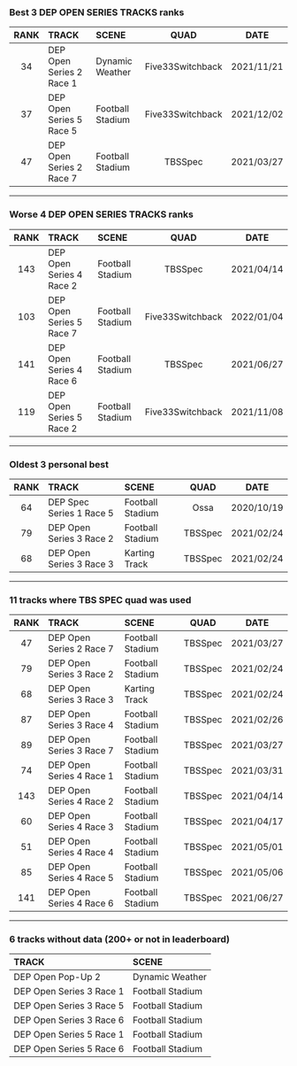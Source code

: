 ### Best 3 DEP OPEN SERIES TRACKS ranks
|RANK|TRACK|SCENE|QUAD|DATE|
|:---:|:---|:---|:---:|:---:|
|34|DEP Open Series 2 Race 1|Dynamic Weather|Five33Switchback|2021/11/21|
|37|DEP Open Series 5 Race 5|Football Stadium|Five33Switchback|2021/12/02|
|47|DEP Open Series 2 Race 7|Football Stadium|TBSSpec|2021/03/27|
---
### Worse 4 DEP OPEN SERIES TRACKS ranks
|RANK|TRACK|SCENE|QUAD|DATE|
|:---:|:---|:---|:---:|:---:|
|143|DEP Open Series 4 Race 2|Football Stadium|TBSSpec|2021/04/14|
|103|DEP Open Series 5 Race 7|Football Stadium|Five33Switchback|2022/01/04|
|141|DEP Open Series 4 Race 6|Football Stadium|TBSSpec|2021/06/27|
|119|DEP Open Series 5 Race 2|Football Stadium|Five33Switchback|2021/11/08|
---
### Oldest 3 personal best
|RANK|TRACK|SCENE|QUAD|DATE|
|:---:|:---|:---|:---:|:---:|
|64|DEP Spec Series 1 Race 5|Football Stadium|Ossa|2020/10/19|
|79|DEP Open Series 3 Race 2|Football Stadium|TBSSpec|2021/02/24|
|68|DEP Open Series 3 Race 3|Karting Track|TBSSpec|2021/02/24|
---
### 11 tracks where TBS SPEC quad was used
|RANK|TRACK|SCENE|QUAD|DATE|
|:---:|:---|:---|:---:|:---:|
|47|DEP Open Series 2 Race 7|Football Stadium|TBSSpec|2021/03/27|
|79|DEP Open Series 3 Race 2|Football Stadium|TBSSpec|2021/02/24|
|68|DEP Open Series 3 Race 3|Karting Track|TBSSpec|2021/02/24|
|87|DEP Open Series 3 Race 4|Football Stadium|TBSSpec|2021/02/26|
|89|DEP Open Series 3 Race 7|Football Stadium|TBSSpec|2021/03/27|
|74|DEP Open Series 4 Race 1|Football Stadium|TBSSpec|2021/03/31|
|143|DEP Open Series 4 Race 2|Football Stadium|TBSSpec|2021/04/14|
|60|DEP Open Series 4 Race 3|Football Stadium|TBSSpec|2021/04/17|
|51|DEP Open Series 4 Race 4|Football Stadium|TBSSpec|2021/05/01|
|85|DEP Open Series 4 Race 5|Football Stadium|TBSSpec|2021/05/06|
|141|DEP Open Series 4 Race 6|Football Stadium|TBSSpec|2021/06/27|
---
### 6 tracks without data (200+ or not in leaderboard)
|TRACK|SCENE|
|:---|:---|
|DEP Open Pop-Up 2|Dynamic Weather|
|DEP Open Series 3 Race 1|Football Stadium|
|DEP Open Series 3 Race 5|Football Stadium|
|DEP Open Series 3 Race 6|Football Stadium|
|DEP Open Series 5 Race 1|Football Stadium|
|DEP Open Series 5 Race 6|Football Stadium|

